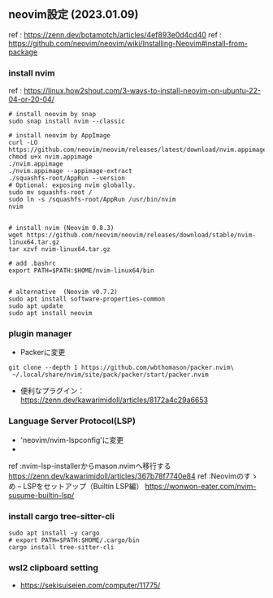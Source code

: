 ## neovim設定 (2023.01.09)

ref : https://zenn.dev/botamotch/articles/4ef893e0d4cd40
ref : https://github.com/neovim/neovim/wiki/Installing-Neovim#install-from-package

### install nvim

ref : https://linux.how2shout.com/3-ways-to-install-neovim-on-ubuntu-22-04-or-20-04/

```
# install neovim by snap
sudo snap install nvim --classic

# install neovim by AppImage
curl -LO https://github.com/neovim/neovim/releases/latest/download/nvim.appimage
chmod u+x nvim.appimage
./nvim.appimage
./nvim.appimage --appimage-extract
./squashfs-root/AppRun --version
# Optional: exposing nvim globally.
sudo mv squashfs-root /
sudo ln -s /squashfs-root/AppRun /usr/bin/nvim
nvim


# install nvim (Neovim 0.8.3)
wget https://github.com/neovim/neovim/releases/download/stable/nvim-linux64.tar.gz
tar xzvf nvim-linux64.tar.gz

# add .bashrc
export PATH=$PATH:$HOME/nvim-linux64/bin


# alternative  (Neovim v0.7.2)
sudo apt install software-properties-common
sudo apt update
sudo apt install neovim
```

### plugin manager

- Packerに変更
```
git clone --depth 1 https://github.com/wbthomason/packer.nvim\
 ~/.local/share/nvim/site/pack/packer/start/packer.nvim
```

- 便利なプラグイン：https://zenn.dev/kawarimidoll/articles/8172a4c29a6653

### Language Server Protocol(LSP)

- 'neovim/nvim-lspconfig'に変更
- 
ref :nvim-lsp-installerからmason.nvimへ移行する https://zenn.dev/kawarimidoll/articles/367b78f7740e84
ref :Neovimのすゝめ – LSPをセットアップ（Builtin LSP編）  https://wonwon-eater.com/nvim-susume-builtin-lsp/

### install cargo tree-sitter-cli

```
sudo apt install -y cargo
# export PATH=$PATH:$HOME/.cargo/bin
cargo install tree-sitter-cli
```

### wsl2 clipboard setting

- https://sekisuiseien.com/computer/11775/
